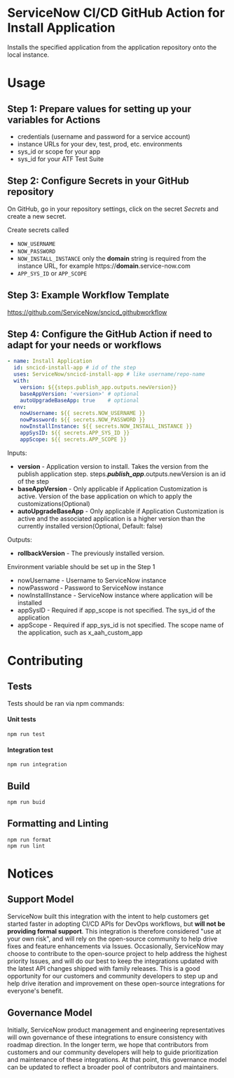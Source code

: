 # ServiceNow CI/CD GitHub Action for Install Application

Installs the specified application from the application repository onto the local instance.

# Usage
## Step 1: Prepare values for setting up your variables for Actions
- credentials (username and password for a service account)
- instance URLs for your dev, test, prod, etc. environments
- sys_id or scope for your app
- sys_id for your ATF Test Suite

## Step 2: Configure Secrets in your GitHub repository
On GitHub, go in your repository settings, click on the secret _Secrets_ and create a new secret.

Create secrets called 
- `NOW_USERNAME`
- `NOW_PASSWORD`
- `NOW_INSTALL_INSTANCE` only the **domain** string is required from the instance URL, for example https://**domain**.service-now.com
- `APP_SYS_ID` or `APP_SCOPE`

## Step 3: Example Workflow Template
https://github.com/ServiceNow/sncicd_githubworkflow

## Step 4: Configure the GitHub Action if need to adapt for your needs or workflows
```yaml
- name: Install Application 
  id: sncicd-install-app # id of the step
  uses: ServiceNow/sncicd-install-app # like username/repo-name
  with:
    version: ${{steps.publish_app.outputs.newVersion}}
    baseAppVersion: '<version>' # optional
    autoUpgradeBaseApp: true    # optional
  env:
    nowUsername: ${{ secrets.NOW_USERNAME }}
    nowPassword: ${{ secrets.NOW_PASSWORD }}
    nowInstallInstance: ${{ secrets.NOW_INSTALL_INSTANCE }}
    appSysID: ${{ secrets.APP_SYS_ID }}
    appScope: ${{ secrets.APP_SCOPE }}
```
Inputs:
- **version** - Application version to install. Takes the version from the publish application step. steps._**publish_app**_.outputs.newVersion is an id of the step
- **baseAppVersion** - Only applicable if Application Customization is active. Version of the base application on which to apply the customizations(Optional)
- **autoUpgradeBaseApp** - Only applicable if Application Customization is active and the associated application is a higher version than the currently installed version(Optional, Default: false)
    
Outputs:
- **rollbackVersion** - The previously installed version.
    
Environment variable should be set up in the Step 1
- nowUsername - Username to ServiceNow instance
- nowPassword - Password to ServiceNow instance
- nowInstallInstance - ServiceNow instance where application will be installed
- appSysID - Required if app_scope is not specified. The sys_id of the application
- appScope - Required if app_sys_id is not specified. The scope name of the application, such as x_aah_custom_app

# Contributing

## Tests

Tests should be ran via npm commands:

#### Unit tests
```shell script
npm run test
```   

#### Integration test
```shell script
npm run integration
```   

## Build

```shell script
npm run buid
```

## Formatting and Linting
```shell script
npm run format
npm run lint
```

# Notices

## Support Model

ServiceNow built this integration with the intent to help customers get started faster in adopting CI/CD APIs for DevOps workflows, but __will not be providing formal support__. This integration is therefore considered "use at your own risk", and will rely on the open-source community to help drive fixes and feature enhancements via Issues. Occasionally, ServiceNow may choose to contribute to the open-source project to help address the highest priority Issues, and will do our best to keep the integrations updated with the latest API changes shipped with family releases. This is a good opportunity for our customers and community developers to step up and help drive iteration and improvement on these open-source integrations for everyone's benefit. 

## Governance Model

Initially, ServiceNow product management and engineering representatives will own governance of these integrations to ensure consistency with roadmap direction. In the longer term, we hope that contributors from customers and our community developers will help to guide prioritization and maintenance of these integrations. At that point, this governance model can be updated to reflect a broader pool of contributors and maintainers. 

